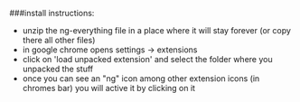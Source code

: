 ###install instructions:
- unzip the ng-everything file in a place where it will stay forever (or copy there all other files)
- in google chrome opens settings -> extensions
- click on 'load unpacked extension' and select the folder where you unpacked the stuff
- once you can see an "ng" icon among other extension icons (in chromes bar) you will active it by clicking on it
